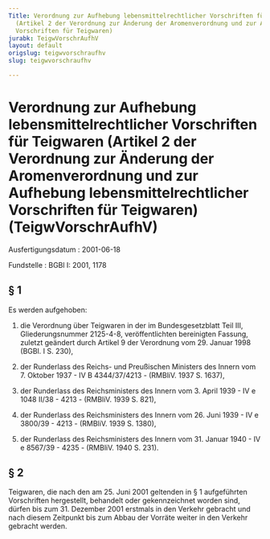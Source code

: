 ```yaml
---
Title: Verordnung zur Aufhebung lebensmittelrechtlicher Vorschriften für Teigwaren
  (Artikel 2 der Verordnung zur Änderung der Aromenverordnung und zur Aufhebung lebensmittelrechtlicher
  Vorschriften für Teigwaren)
jurabk: TeigwVorschrAufhV
layout: default
origslug: teigwvorschraufhv
slug: teigwvorschraufhv

---
```


# Verordnung zur Aufhebung lebensmittelrechtlicher Vorschriften für Teigwaren (Artikel 2 der Verordnung zur Änderung der Aromenverordnung und zur Aufhebung lebensmittelrechtlicher Vorschriften für Teigwaren) (TeigwVorschrAufhV)

Ausfertigungsdatum
:   2001-06-18

Fundstelle
:   BGBl I: 2001, 1178

## § 1

Es werden aufgehoben:

1.  die Verordnung über Teigwaren in der im Bundesgesetzblatt Teil III,
    Gliederungsnummer 2125-4-8, veröffentlichten bereinigten Fassung,
    zuletzt geändert durch Artikel 9 der Verordnung vom 29. Januar 1998
    (BGBl. I S. 230),


2.  der Runderlass des Reichs- und Preußischen Ministers des Innern vom 7.
    Oktober 1937 - IV B 4344/37/4213 - (RMBliV. 1937 S. 1637),


3.  der Runderlass des Reichsministers des Innern vom 3. April 1939 - IV e
    1048 II/38 - 4213 - (RMBliV. 1939 S. 821),


4.  der Runderlass des Reichsministers des Innern vom 26. Juni 1939 - IV e
    3800/39 - 4213 - (RMBliV. 1939 S. 1380),


5.  der Runderlass des Reichsministers des Innern vom 31. Januar 1940 - IV
    e 8567/39 - 4235 - (RMBliV. 1940 S. 231).

## § 2

Teigwaren, die nach den am 25. Juni 2001 geltenden in § 1 aufgeführten
Vorschriften hergestellt, behandelt oder gekennzeichnet worden sind,
dürfen bis zum 31. Dezember 2001 erstmals in den Verkehr gebracht und
nach diesem Zeitpunkt bis zum Abbau der Vorräte weiter in den Verkehr
gebracht werden.

